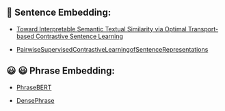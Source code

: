 ## 🥳 Sentence Embedding:
- [Toward Interpretable Semantic Textual Similarity via Optimal Transport-based Contrastive Sentence Learning](https://arxiv.org/abs/2202.13196)

- [PairwiseSupervisedContrastiveLearningofSentenceRepresentations](https://aclanthology.org/2021.emnlp-main.467.pdf)
## 😃 :smiley: Phrase Embedding:
- [PhraseBERT](https://aclanthology.org/2021.emnlp-main.846/)

- [DensePhrase](https://arxiv.org/abs/2012.12624)
